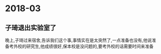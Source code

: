 # 2018-03

## 子琦退出实验室了
晚上,子琦过来宿舍,告诉我们这个事,事情实在是太突然了,一点准备也没有,他说准备考外校的研究生,他成绩很好,保本校是没问题的,要考外校的话需要时间来准备
